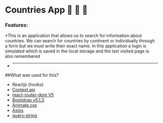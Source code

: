 # **Countries App** :checkered_flag: :crossed_flags: :triangular_flag_on_post:

### Features:

\*This is an application that allows us to search for information about countries. We can search for countries by continent or individually through a form but we must write their exact name. In this application a login is simulated which is saved in the local storage and the last visited page is also remembered

-   ***

##What was used for this?

-   Reactjs (hooks)
-   [Context api ](https://es.reactjs.org/docs/context.html 'Context api ')
-   [react-router-dom V5](https://v5.reactrouter.com/web/guides/quick-start 'react-router-dom V5')
-   [Bootstrap v5.1.3](https://getbootstrap.com/docs/5.1/getting-started/introduction/ 'Bootstrap v5.1.3')
-   [Animate.css](https://animate.style/ 'Animate.css')
-   [Axios](https://axios-http.com/docs/intro 'Axios')
-   [query-string](https://www.npmjs.com/package/query-string 'query-string')

